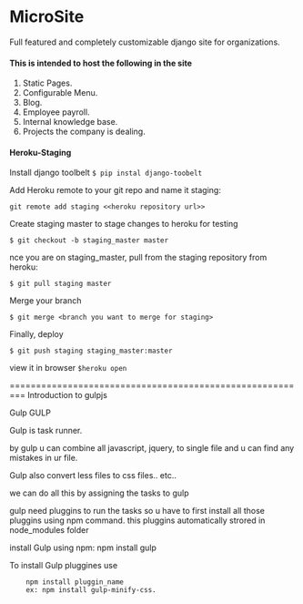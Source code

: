MicroSite
=========

Full featured and completely customizable django site for organizations.

#### This is intended to host the following in the site
1. Static Pages.
2. Configurable Menu.
3. Blog.
4. Employee payroll.
5. Internal knowledge base.
6. Projects the company is dealing.


#### Heroku-Staging

Install django toolbelt
`$ pip instal django-toobelt`

Add Heroku remote to your git repo and name it staging:

`git remote add staging <<heroku repository url>>`

Create staging master to stage changes to heroku for testing

`$ git checkout -b staging_master master`

nce you are on staging_master, pull from the staging repository from heroku:

`$ git pull staging master`

Merge your branch

`$ git merge <branch you want to merge for staging>`

Finally, deploy

`$ git push staging staging_master:master`

view it in browser
`$heroku open`

=========================================================
Introduction to gulpjs

Gulp GULP

   Gulp is task runner.

   by gulp u can combine all javascript, jquery, to single file and u can find any mistakes in ur file.

   Gulp also convert less files to css files.. etc..

   we can do all this by assigning the tasks to gulp

   gulp need pluggins to run the tasks so u have to first install all those pluggins using npm command. this pluggins automatically strored in node_modules folder

   install Gulp using npm:
   		npm install gulp
   
   To install Gulp pluggines use
   		
   		npm install pluggin_name
   		ex: npm install gulp-minify-css.

   